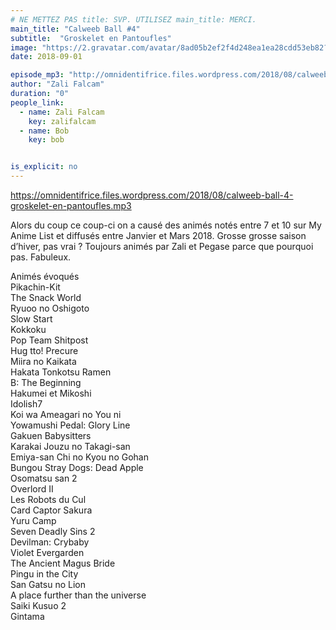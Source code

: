 ```yaml
---
# NE METTEZ PAS title: SVP. UTILISEZ main_title: MERCI.
main_title: "Calweeb Ball #4"
subtitle:  "Groskelet en Pantoufles"
image: "https://2.gravatar.com/avatar/8ad05b2ef2f4d248ea1ea28cdd53eb82?s=96&d=identicon&r=G"
date: 2018-09-01

episode_mp3: "http://omnidentifrice.files.wordpress.com/2018/08/calweeb-ball-4-groskelet-en-pantoufles.mp3"
author: "Zali Falcam"
duration: "0"
people_link: 
  - name: Zali Falcam
    key: zalifalcam
  - name: Bob
    key: bob


is_explicit: no
---
```


<PodcastHeader/>

<!-- ECRIRE LA DESCRIPTION DE L'EPISODE SOUS CETTE LIGNE -->
<p><a href="https://omnidentifrice.files.wordpress.com/2018/08/calweeb-ball-4-groskelet-en-pantoufles.mp3">https://omnidentifrice.files.wordpress.com/2018/08/calweeb-ball-4-groskelet-en-pantoufles.mp3</a></p>
<p>Alors du coup ce coup-ci on a causé des animés notés entre 7 et 10 sur My Anime List et diffusés entre Janvier et Mars 2018. Grosse grosse saison d’hiver, pas vrai ? Toujours animés par Zali et Pegase parce que pourquoi pas. Fabuleux.</p>
<p>Animés évoqués<br>
Pikachin-Kit<br>
The Snack World<br>
Ryuoo no Oshigoto<br>
Slow Start<br>
Kokkoku<br>
Pop Team Shitpost<br>
Hug tto! Precure<br>
Miira no Kaikata<br>
Hakata Tonkotsu Ramen<br>
B: The Beginning<br>
Hakumei et Mikoshi<br>
Idolish7<br>
Koi wa Ameagari no You ni<br>
Yowamushi Pedal: Glory Line<br>
Gakuen Babysitters<br>
Karakai Jouzu no Takagi-san<br>
Emiya-san Chi no Kyou no Gohan<br>
Bungou Stray Dogs: Dead Apple<br>
Osomatsu san 2<br>
Overlord II<br>
Les Robots du Cul<br>
Card Captor Sakura<br>
Yuru Camp<br>
Seven Deadly Sins 2<br>
Devilman: Crybaby<br>
Violet Evergarden<br>
The Ancient Magus Bride<br>
Pingu in the City<br>
San Gatsu no Lion<br>
A place further than the universe<br>
Saiki Kusuo 2<br>
Gintama</p>


